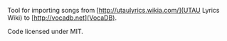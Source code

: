 Tool for importing songs from [http://utaulyrics.wikia.com/](UTAU Lyrics Wiki) to [http://vocadb.net](VocaDB).

Code licensed under MIT.